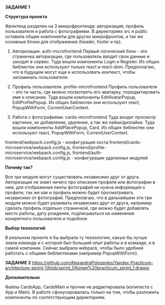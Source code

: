 **ЗАДАНИЕ 1**


**Структура проекта**

Фронтенд разделен на 3 микрофронтенда: авторизация, профиль пользователя и работа с фотографиями.
В директориях src и public оставила общие компоненты для других микрофронтов, а так же основные блоки для отображение (header, footer и пр).

1. Авторизация.  auth-microfrontend
Первый логический блок - это страничка авторизации, где пользователь вводит свои данные и заходит в сервис. Туда вошли компоненты Login и Register.
Из общих библиотек они используют только react и react-dom. Предполагаю, что в будущем могут еще и использовать контекст, чтобы запоминать пользователя.

2. Профиль пользователя. profile-microfrontend
Профиль пользователя - это та часть, где можно посмотреть его аватарку, поредактировать имя и описание. Туда вошли компоненты EditAvatarPopup, EditProfilePopup.
Из общих библиотек они используют react, PopupWithForm, CurrentUserContext.

3. Работа с фотографиями. cards-microfrontend
Туда входит просмотр картинок, их добавление, удаление, а так же лайки/дизлайки. Туда вошли компоненты AddPlacePopup, Card.
Из общих библиотек они используют react, PopupWithForm, CurrentUserContext.


frontend/webpack.config.js - конфигурация хоста
frontend/cards-microservice/webpack.config.js, frontend/profile-microservice/webpack.config.js, frontend/auth-microservice/webpack.config.js - 
конфигурации удаленных модулей

**Почему так?**

Все три модуля могут существовать независимо друг от друга. Авторизация не знает ничего про описание профиля или фотографии в нем, для отображения 
ленты фотографий не нужна информация о профиле, так же как и профиль можно будет просматривать независимо от фотографий. Предполагаю, что в дальнейшем
эти три модуля можно будет развивать независимо друг от друга, например сделать профиль отдельно страничкой, где можно будет добавлять место работы, дату
рождения, подписываться на изменения конкретного пользователя и подобное.


**Выбор технологий**

В реальном проекте я бы выбрала ту технологию, какую бы лучше знала команда и с которой был больший опыт работы и в команде, и в самой компании.
Сейчас выбрала webpack, чтобы было удобней работать с общими библиотеками (например PopupWithForm).






**ЗАДАНИЕ 2**
https://github.com/AlexandraPolozenko/Yandex-Practicum-architecture-sprint-1/blob/sprint_1/Копия%20practicum_sprint_1.drawio

**Дополнительно**

Файлы CardsApp, CardsMain и прочие не редактировала (копипаста с App и Main). В работе сфокусировалась только на том, чтобы разложить 
компоненты по соотетствующим директориям.

